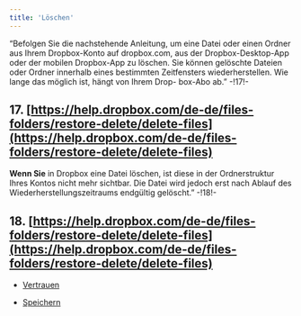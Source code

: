 ```yaml
---
title: 'Löschen'
---
```

“Befolgen Sie die nachstehende Anleitung, um eine Datei oder einen Ordner aus Ihrem Dropbox-Konto auf dropbox.com, aus der Dropbox-Desktop-App oder der mobilen Dropbox-App zu löschen. Sie können gelöschte Dateien oder Ordner innerhalb eines bestimmten Zeitfensters wiederherstellen. Wie lange das möglich ist, hängt von Ihrem Drop- box-Abo ab.” -!17!-
## **17.** [https://help.dropbox.com/de-de/files-folders/restore-delete/delete-files](https://help.dropbox.com/de-de/files-folders/restore-delete/delete-files)
**Wenn Sie** in Dropbox eine Datei löschen, ist diese in der Ordnerstruktur Ihres Kontos nicht mehr sichtbar. Die Datei wird jedoch erst nach Ablauf des Wiederherstellungszeitraums endgültig gelöscht.” -!18!-
## **18.** [https://help.dropbox.com/de-de/files-folders/restore-delete/delete-files](https://help.dropbox.com/de-de/files-folders/restore-delete/delete-files)

* [Vertrauen](Trust_de)

* [Speichern](Saving_de)
